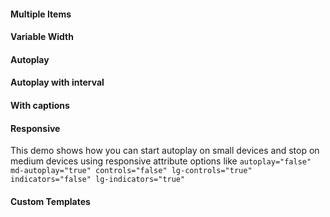 <rv-bind-content class="pt-3">
  <template>
    <rv-example-tabs handle="bs4-slideshow-1" class="pt-3">
      <template type="single-html-file">
        <bs4-slideshow controls="false" lg-controls="true" indicators="false" lg-indicators="true" control-prev-icon-src="{{ 'iconset_arrow_carrot_alt.svg' | asset_url }}" control-next-icon-src="{{ 'iconset_arrow_carrot_alt.svg' | asset_url }}" indicator-inactive-icon-src="{{ 'iconset_icon_circle-empty.svg' | asset_url }}" indicator-active-icon-src="{{ 'iconset_icon_circle-selected.svg' | asset_url }}" sticky="true" autoplay="true" autoplay-interval="10000">
          <div class="slideshow-inner">
            <div class="slide col-12 p-0">
              <img lazyload="lazy" class="img-fluid w-100" src="https://picsum.photos/1000/400?random=1" alt="Static Random Image from https://picsum.photos/">
              <div class="slide-caption">
                <h1>bs4-slideshow<br><small>The last bootstrap carousel you'll ever need</small></h1>
              </div>
            </div>
            <div class="slide col-12 p-0">
              <img lazyload="lazy" class="img-fluid w-100" src="https://picsum.photos/1000/400?random=2" alt="Static Random Image from https://picsum.photos/">
            </div>
            <div class="slide col-12 p-0">
              <img lazyload="lazy" class="img-fluid w-100" src="https://picsum.photos/1000/400?random=3" alt="Static Random Image from https://picsum.photos/">
            </div>
            <div class="slide col-12 p-0">
              <img lazyload="lazy" class="img-fluid w-100" src="https://picsum.photos/1000/400?random=4" alt="Static Random Image from https://picsum.photos/">
            </div>
            <div class="slide col-12 p-0">
              <img lazyload="lazy" class="img-fluid w-100" src="https://picsum.photos/1000/400?random=5" alt="Static Random Image from https://picsum.photos/">
            </div>
            <div class="slide col-12 p-0">
              <img lazyload="lazy" class="img-fluid w-100" src="https://picsum.photos/1000/400?random=6" alt="Static Random Image from https://picsum.photos/">
            </div>
            <div class="slide col-12 p-0">
              <img lazyload="lazy" class="img-fluid w-100" src="https://picsum.photos/1000/400?random=7" alt="Static Random Image from https://picsum.photos/">
            </div>
            <div class="slide col-12 p-0">
              <img lazyload="lazy" class="img-fluid w-100" src="https://picsum.photos/1000/400?random=8" alt="Static Random Image from https://picsum.photos/">
            </div>
          </div>
        </bs4-slideshow>
      </template>
    </rv-example-tabs>
  </template>
</rv-bind-content>

#### Multiple Items

<rv-bind-content class="pt-3">
  <template>
    <rv-example-tabs handle="bs4-slideshow-1" class="pt-3">
      <template type="single-html-file">
        <bs4-slideshow controls="false" lg-controls="true" indicators="false" lg-indicators="true" control-prev-icon-src="{{ 'iconset_arrow_carrot.svg' | asset_url }}" control-next-icon-src="{{ 'iconset_arrow_carrot.svg' | asset_url }}" indicator-inactive-icon-src="{{ 'iconset_icon_circle-empty.svg' | asset_url }}" indicator-active-icon-src="{{ 'iconset_icon_circle-selected.svg' | asset_url }}" slides-to-scroll="3" indicators="false">
          <div class="slideshow-inner">
            <div class="slide col-12 col-sm-6 col-xl-4">
              <img lazyload="lazy" class="img-fluid w-100" src="https://picsum.photos/1000/400?random=1" alt="Static Random Image from https://picsum.photos/">
            </div>
            <div class="slide col-12 col-sm-6 col-xl-4">
              <img lazyload="lazy" class="img-fluid w-100" src="https://picsum.photos/1000/400?random=2" alt="Static Random Image from https://picsum.photos/">
            </div>
            <div class="slide col-12 col-sm-6 col-xl-4">
              <img lazyload="lazy" class="img-fluid w-100" src="https://picsum.photos/1000/400?random=3" alt="Static Random Image from https://picsum.photos/">
            </div>
            <div class="slide col-12 col-sm-6 col-xl-4">
              <img lazyload="lazy" class="img-fluid w-100" src="https://picsum.photos/1000/400?random=4" alt="Static Random Image from https://picsum.photos/">
            </div>
            <div class="slide col-12 col-sm-6 col-xl-4">
              <img lazyload="lazy" class="img-fluid w-100" src="https://picsum.photos/1000/400?random=5" alt="Static Random Image from https://picsum.photos/">
            </div>
            <div class="slide col-12 col-sm-6 col-xl-4">
              <img lazyload="lazy" class="img-fluid w-100" src="https://picsum.photos/1000/400?random=6" alt="Static Random Image from https://picsum.photos/">
            </div>
            <div class="slide col-12 col-sm-6 col-xl-4">
              <img lazyload="lazy" class="img-fluid w-100" src="https://picsum.photos/1000/400?random=7" alt="Static Random Image from https://picsum.photos/">
            </div>
            <div class="slide col-12 col-sm-6 col-xl-4">
              <img lazyload="lazy" class="img-fluid w-100" src="https://picsum.photos/1000/400?random=8" alt="Static Random Image from https://picsum.photos/">
            </div>
            <div class="slide col-12 col-sm-6 col-xl-4">
              <img lazyload="lazy" class="img-fluid w-100" src="https://picsum.photos/1000/400?random=9" alt="Static Random Image from https://picsum.photos/">
            </div>
            <div class="slide col-12 col-sm-6 col-xl-4">
              <img lazyload="lazy" class="img-fluid w-100" src="https://picsum.photos/1000/400?random=10" alt="Static Random Image from https://picsum.photos/">
            </div>
            <div class="slide col-12 col-sm-6 col-xl-4">
              <img lazyload="lazy" class="img-fluid w-100" src="https://picsum.photos/1000/400?random=11" alt="Static Random Image from https://picsum.photos/">
            </div>
            <div class="slide col-12 col-sm-6 col-xl-4">
              <img lazyload="lazy" class="img-fluid w-100" src="https://picsum.photos/1000/400?random=12" alt="Static Random Image from https://picsum.photos/">
            </div>
          </div>
        </bs4-slideshow>
      </template>
    </rv-example-tabs>
  </template>
</rv-bind-content>

#### Variable Width

<rv-bind-content class="pt-3">
  <template>
    <rv-example-tabs handle="bs4-slideshow-1" class="pt-3">
      <template type="single-html-file">
        <bs4-slideshow controls="false" lg-controls="true" indicators="false" lg-indicators="true" control-prev-icon-src="{{ 'iconset_arrow_carrot.svg' | asset_url }}" control-next-icon-src="{{ 'iconset_arrow_carrot.svg' | asset_url }}" indicator-inactive-icon-src="{{ 'iconset_icon_circle-empty.svg' | asset_url }}" indicator-active-icon-src="{{ 'iconset_icon_circle-selected.svg' | asset_url }}">
          <div class="slideshow-inner align-items-center">
            <div class="slide-placeholder col-3">&nbsp;</div>
            <div class="slide col-6 col-xl-6">
              <img lazyload="lazy" class="img-fluid w-100" src="https://picsum.photos/1000/400?random=1" alt="Static Random Image from https://picsum.photos/">
            </div>
            <div class="slide col-12 col-xl-4">
              <img lazyload="lazy" class="img-fluid w-100" src="https://picsum.photos/1000/400?random=2" alt="Static Random Image from https://picsum.photos/">
            </div>
            <div class="slide col-6 col-xl-2">
              <img lazyload="lazy" class="img-fluid w-100" src="https://picsum.photos/1000/400?random=3" alt="Static Random Image from https://picsum.photos/">
            </div>
            <div class="slide col-12 col-xl-6">
              <img lazyload="lazy" class="img-fluid w-100" src="https://picsum.photos/1000/400?random=4" alt="Static Random Image from https://picsum.photos/">
            </div>
            <div class="slide col-6 col-xl-3">
              <img lazyload="lazy" class="img-fluid w-100" src="https://picsum.photos/1000/400?random=5" alt="Static Random Image from https://picsum.photos/">
            </div>
            <div class="slide col-12 col-xl-8">
              <img lazyload="lazy" class="img-fluid w-100" src="https://picsum.photos/1000/400?random=6" alt="Static Random Image from https://picsum.photos/">
            </div>
            <div class="slide col-6 col-xl-5">
              <img lazyload="lazy" class="img-fluid w-100" src="https://picsum.photos/1000/400?random=7" alt="Static Random Image from https://picsum.photos/">
            </div>
            <div class="slide col-12 col-xl-4">
              <img lazyload="lazy" class="img-fluid w-100" src="https://picsum.photos/1000/400?random=8" alt="Static Random Image from https://picsum.photos/">
            </div>
            <div class="slide-placeholder col-4">&nbsp;</div>
          </div>
        </bs4-slideshow>
      </template>
    </rv-example-tabs>
  </template>
</rv-bind-content>

#### Autoplay

<rv-bind-content class="pt-3">
  <template>
    <rv-example-tabs handle="bs4-slideshow-1" class="pt-3">
      <template type="single-html-file">
        <bs4-slideshow autoplay="true" autoplay-velocity="0.05" controls="false" lg-controls="true" indicators="false" lg-indicators="true" control-prev-icon-src="{{ 'iconset_arrow_carrot.svg' | asset_url }}" indicator-inactive-icon-src="{{ 'iconset_icon_circle-empty.svg' | asset_url }}" indicator-active-icon-src="{{ 'iconset_icon_circle-selected.svg' | asset_url }}" control-next-icon-src="{{ 'iconset_arrow_carrot.svg' | asset_url }}">
          <div class="slideshow-inner">
            <div class="slide-placeholder d-none d-sm-block col-sm-6 col-xl-4">&nbsp;</div>
            <div class="slide col-12 col-sm-6 col-xl-4">
              <img lazyload="lazy" class="img-fluid w-100" src="https://picsum.photos/1000/400?random=1" alt="Static Random Image from https://picsum.photos/">
            </div>
            <div class="slide col-12 col-sm-6 col-xl-4">
              <img lazyload="lazy" class="img-fluid w-100" src="https://picsum.photos/1000/400?random=2" alt="Static Random Image from https://picsum.photos/">
            </div>
            <div class="slide col-12 col-sm-6 col-xl-4">
              <img lazyload="lazy" class="img-fluid w-100" src="https://picsum.photos/1000/400?random=3" alt="Static Random Image from https://picsum.photos/">
            </div>
            <div class="slide col-12 col-sm-6 col-xl-4">
              <img lazyload="lazy" class="img-fluid w-100" src="https://picsum.photos/1000/400?random=4" alt="Static Random Image from https://picsum.photos/">
            </div>
            <div class="slide col-12 col-sm-6 col-xl-4">
              <img lazyload="lazy" class="img-fluid w-100" src="https://picsum.photos/1000/400?random=5" alt="Static Random Image from https://picsum.photos/">
            </div>
            <div class="slide col-12 col-sm-6 col-xl-4">
              <img lazyload="lazy" class="img-fluid w-100" src="https://picsum.photos/1000/400?random=6" alt="Static Random Image from https://picsum.photos/">
            </div>
            <div class="slide col-12 col-sm-6 col-xl-4">
              <img lazyload="lazy" class="img-fluid w-100" src="https://picsum.photos/1000/400?random=7" alt="Static Random Image from https://picsum.photos/">
            </div>
            <div class="slide col-12 col-sm-6 col-xl-4">
              <img lazyload="lazy" class="img-fluid w-100" src="https://picsum.photos/1000/400?random=8" alt="Static Random Image from https://picsum.photos/">
            </div>
            <div class="slide-placeholder d-none d-sm-block col-sm-6 col-xl-4">&nbsp;</div>
          </div>
        </bs4-slideshow>
      </template>
    </rv-example-tabs>
  </template>
</rv-bind-content>

#### Autoplay with interval

<rv-bind-content class="pt-3">
  <template>
    <rv-example-tabs handle="bs4-slideshow-1" class="pt-3">
      <template type="single-html-file">
        <bs4-slideshow autoplay="true" autoplay-interval="4000" controls="false" lg-controls="true" indicators="false" lg-indicators="true" control-prev-icon-src="{{ 'iconset_arrow_carrot.svg' | asset_url }}" indicator-inactive-icon-src="{{ 'iconset_icon_circle-empty.svg' | asset_url }}" indicator-active-icon-src="{{ 'iconset_icon_circle-selected.svg' | asset_url }}" control-next-icon-src="{{ 'iconset_arrow_carrot.svg' | asset_url }}">
          <div class="slideshow-inner">
            <div class="slide-placeholder d-none d-sm-block col-sm-6 col-xl-4">&nbsp;</div>
            <div class="slide col-12 col-sm-6 col-xl-4">
              <img lazyload="lazy" class="img-fluid w-100" src="https://picsum.photos/1000/400?random=1" alt="Static Random Image from https://picsum.photos/">
            </div>
            <div class="slide col-12 col-sm-6 col-xl-4">
              <img lazyload="lazy" class="img-fluid w-100" src="https://picsum.photos/1000/400?random=2" alt="Static Random Image from https://picsum.photos/">
            </div>
            <div class="slide col-12 col-sm-6 col-xl-4">
              <img lazyload="lazy" class="img-fluid w-100" src="https://picsum.photos/1000/400?random=3" alt="Static Random Image from https://picsum.photos/">
            </div>
            <div class="slide col-12 col-sm-6 col-xl-4">
              <img lazyload="lazy" class="img-fluid w-100" src="https://picsum.photos/1000/400?random=4" alt="Static Random Image from https://picsum.photos/">
            </div>
            <div class="slide col-12 col-sm-6 col-xl-4">
              <img lazyload="lazy" class="img-fluid w-100" src="https://picsum.photos/1000/400?random=5" alt="Static Random Image from https://picsum.photos/">
            </div>
            <div class="slide col-12 col-sm-6 col-xl-4">
              <img lazyload="lazy" class="img-fluid w-100" src="https://picsum.photos/1000/400?random=6" alt="Static Random Image from https://picsum.photos/">
            </div>
            <div class="slide col-12 col-sm-6 col-xl-4">
              <img lazyload="lazy" class="img-fluid w-100" src="https://picsum.photos/1000/400?random=7" alt="Static Random Image from https://picsum.photos/">
            </div>
            <div class="slide col-12 col-sm-6 col-xl-4">
              <img lazyload="lazy" class="img-fluid w-100" src="https://picsum.photos/1000/400?random=8" alt="Static Random Image from https://picsum.photos/">
            </div>
            <div class="slide-placeholder d-none d-sm-block col-sm-6 col-xl-4">&nbsp;</div>
          </div>
        </bs4-slideshow>
      </template>
    </rv-example-tabs>
  </template>
</rv-bind-content>

#### With captions

<rv-bind-content class="pt-3">
  <template>
    <rv-example-tabs handle="bs4-slideshow-1" class="pt-3">
      <template type="single-html-file">
        <bs4-slideshow controls="false" lg-controls="true" indicators="false" lg-indicators="true" control-prev-icon-src="{{ 'iconset_arrow_carrot.svg' | asset_url }}" control-next-icon-src="{{ 'iconset_arrow_carrot.svg' | asset_url }}" indicator-inactive-icon-src="{{ 'iconset_icon_circle-empty.svg' | asset_url }}" indicator-active-icon-src="{{ 'iconset_icon_circle-selected.svg' | asset_url }}" sticky="true">
          <div class="slideshow-inner">
            <div class="slide col-12">
              <img lazyload="lazy" class="img-fluid w-100" src="https://picsum.photos/1000/400?random=1" alt="Static Random Image from https://picsum.photos/">
              <div class="slide-caption">
                <h5>First slide label</h5>
                <p>Nulla vitae elit libero, a pharetra augue mollis interdum.</p>
              </div>
            </div>
            <div class="slide col-12">
              <img lazyload="lazy" class="img-fluid w-100" src="https://picsum.photos/1000/400?random=2" alt="Static Random Image from https://picsum.photos/">
              <div class="slide-caption">
                <h5>Second slide label</h5>
                <p>Lorem ipsum dolor sit amet, consectetur adipiscing elit.</p>
              </div>
            </div>
            <div class="slide col-12">
              <img lazyload="lazy" class="img-fluid w-100" src="https://picsum.photos/1000/400?random=3" alt="Static Random Image from https://picsum.photos/">
              <div class="slide-caption">
                <h5>Third slide label</h5>
                <p>Praesent commodo cursus magna, vel scelerisque nisl consectetur.</p>
              </div>
            </div>
          </div>
        </bs4-slideshow>
      </template>
    </rv-example-tabs>
  </template>
</rv-bind-content>

#### Responsive

This demo shows how you can start autoplay on small devices and stop on medium devices using responsive attribute options like `autoplay="false" md-autoplay="true" controls="false" lg-controls="true" indicators="false" lg-indicators="true"`

<rv-bind-content class="pt-3">
  <template>
    <rv-example-tabs handle="bs4-slideshow-1" class="pt-3">
      <template type="single-html-file">
        <bs4-slideshow autoplay="false" md-autoplay="true" autoplay-velocity="0.03" controls="false" lg-controls="true" indicators="false" lg-indicators="true" control-prev-icon-src="{{ 'iconset_arrow_carrot.svg' | asset_url }}" indicator-inactive-icon-src="{{ 'iconset_icon_circle-empty.svg' | asset_url }}" indicator-active-icon-src="{{ 'iconset_icon_circle-selected.svg' | asset_url }}" control-next-icon-src="{{ 'iconset_arrow_carrot.svg' | asset_url }}">
          <div class="slideshow-inner">
            <div class="slide-placeholder d-none d-sm-block col-sm-6 col-xl-4">&nbsp;</div>
            <div class="slide col-12 col-sm-6 col-xl-4">
              <img lazyload="lazy" class="img-fluid w-100" src="https://picsum.photos/1000/400?random=1" alt="Static Random Image from https://picsum.photos/">
            </div>
            <div class="slide col-12 col-sm-6 col-xl-4">
              <img lazyload="lazy" class="img-fluid w-100" src="https://picsum.photos/1000/400?random=2" alt="Static Random Image from https://picsum.photos/">
            </div>
            <div class="slide col-12 col-sm-6 col-xl-4">
              <img lazyload="lazy" class="img-fluid w-100" src="https://picsum.photos/1000/400?random=3" alt="Static Random Image from https://picsum.photos/">
            </div>
            <div class="slide col-12 col-sm-6 col-xl-4">
              <img lazyload="lazy" class="img-fluid w-100" src="https://picsum.photos/1000/400?random=4" alt="Static Random Image from https://picsum.photos/">
            </div>
            <div class="slide col-12 col-sm-6 col-xl-4">
              <img lazyload="lazy" class="img-fluid w-100" src="https://picsum.photos/1000/400?random=5" alt="Static Random Image from https://picsum.photos/">
            </div>
            <div class="slide col-12 col-sm-6 col-xl-4">
              <img lazyload="lazy" class="img-fluid w-100" src="https://picsum.photos/1000/400?random=6" alt="Static Random Image from https://picsum.photos/">
            </div>
            <div class="slide col-12 col-sm-6 col-xl-4">
              <img lazyload="lazy" class="img-fluid w-100" src="https://picsum.photos/1000/400?random=7" alt="Static Random Image from https://picsum.photos/">
            </div>
            <div class="slide col-12 col-sm-6 col-xl-4">
              <img lazyload="lazy" class="img-fluid w-100" src="https://picsum.photos/1000/400?random=8" alt="Static Random Image from https://picsum.photos/">
            </div>
            <div class="slide-placeholder d-none d-sm-block col-12 col-sm-6 col-xl-4">&nbsp;</div>
          </div>
        </bs4-slideshow>
      </template>
    </rv-example-tabs>
  </template>
</rv-bind-content>

#### Custom Templates

<rv-bind-content class="pt-3">
  <template>
    <rv-example-tabs handle="bs4-slideshow-1" class="pt-3">
      <template type="single-html-file">
        <bs4-slideshow controls="false" lg-controls="true" indicators="false" lg-indicators="true" sticky="true">
          <div class="slideshow-inner">
            <div class="slide-placeholder col-12 col-sm-6 col-xl-2">&nbsp;</div>
            <div class="slide col-12 col-sm-6 col-xl-7 p-2">
              <img lazyload="lazy" class="img-fluid w-100" src="https://picsum.photos/1000/400?random=1" alt="Static Random Image from https://picsum.photos/">
            </div>
            <div class="slide col-12 col-sm-6 col-xl-7 p-2">
              <img lazyload="lazy" class="img-fluid w-100" src="https://picsum.photos/1000/400?random=2" alt="Static Random Image from https://picsum.photos/">
            </div>
            <div class="slide col-12 col-sm-6 col-xl-7 p-2">
              <img lazyload="lazy" class="img-fluid w-100" src="https://picsum.photos/1000/400?random=3" alt="Static Random Image from https://picsum.photos/">
            </div>
            <div class="slide col-12 col-sm-6 col-xl-7 p-2">
              <img lazyload="lazy" class="img-fluid w-100" src="https://picsum.photos/1000/400?random=4" alt="Static Random Image from https://picsum.photos/">
            </div>
            <div class="slide col-12 col-sm-6 col-xl-7 p-2">
              <img lazyload="lazy" class="img-fluid w-100" src="https://picsum.photos/1000/400?random=5" alt="Static Random Image from https://picsum.photos/">
            </div>
            <div class="slide col-12 col-sm-6 col-xl-7 p-2">
              <img lazyload="lazy" class="img-fluid w-100" src="https://picsum.photos/1000/400?random=6" alt="Static Random Image from https://picsum.photos/">
            </div>
            <div class="slide col-12 col-sm-6 col-xl-7 p-2">
              <img lazyload="lazy" class="img-fluid w-100" src="https://picsum.photos/1000/400?random=7" alt="Static Random Image from https://picsum.photos/">
            </div>
            <div class="slide col-12 col-sm-6 col-xl-7 p-2">
              <img lazyload="lazy" class="img-fluid w-100" src="https://picsum.photos/1000/400?random=8" alt="Static Random Image from https://picsum.photos/">
            </div>
            <div class="slide-placeholder col-12 col-sm-6 col-xl-2">&nbsp;</div>
          </div>
          <template type="controls">
            <button rv-show="controls" class="btn btn-link carousel-control-prev" role="button" data-slide="prev" rv-on-click="prev">
              <span class="carousel-control-prev-icon" aria-hidden="true"></span>
              <span class="sr-only">Previous</span>
            <button rv-show="controls" class="btn btn-link carousel-control-next" role="button" data-slide="next" rv-on-click="next">
              <span class="carousel-control-next-icon" aria-hidden="true"></span>
              <span class="sr-only">Next</span>
            </button>
          </template>
          <template type="indicators">
            <ol rv-show="indicators" class="carousel-indicators">
              <li rv-each-slide="items" rv-class-active="slide.active" rv-on-click="goTo | args slide.index"></li>
            </ol>
          </template>
        </bs4-slideshow>
      </template>
    </rv-example-tabs>
  </template>
</rv-bind-content>
